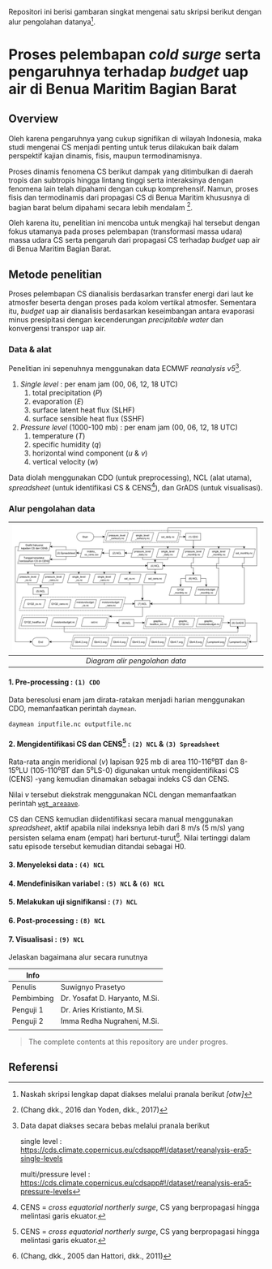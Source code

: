 Repositori ini berisi gambaran singkat mengenai satu skripsi berikut dengan alur pengolahan datanya[^1].

# Proses pelembapan *cold surge* serta pengaruhnya terhadap *budget* uap air di Benua Maritim Bagian Barat

## Overview

Oleh karena pengaruhnya yang cukup signifikan di wilayah Indonesia, maka studi mengenai CS menjadi penting untuk terus dilakukan baik dalam perspektif kajian dinamis, fisis, maupun termodinamisnya. 

Proses dinamis fenomena CS berikut dampak yang ditimbulkan di daerah tropis dan subtropis hingga lintang tinggi serta interaksinya dengan fenomena lain telah dipahami dengan cukup komprehensif. Namun, proses fisis dan termodinamis dari propagasi CS di Benua Maritim khususnya di bagian barat belum dipahami secara lebih mendalam [^2].

Oleh karena itu, penelitian ini mencoba untuk mengkaji hal tersebut dengan fokus utamanya pada proses pelembapan (transformasi massa udara) massa udara CS serta pengaruh dari propagasi CS terhadap *budget* uap air di Benua Maritim Bagian Barat.


## Metode penelitian
Proses pelembapan CS dianalisis berdasarkan transfer energi dari laut ke atmosfer beserta dengan proses pada kolom vertikal atmosfer. Sementara itu, *budget* uap air dianalisis berdasarkan keseimbangan antara evaporasi minus presipitasi dengan kecenderungan *precipitable water* dan konvergensi transpor uap air.

### Data & alat
Penelitian ini sepenuhnya menggunakan data ECMWF *reanalysis v5*[^3].
1. *Single level* : per enam jam (00, 06, 12, 18 UTC)
   1. total precipitation ($P$)
   2. evaporation ($E$)
   3. surface latent heat flux (SLHF)
   4. surface sensible heat flux (SSHF)
2. *Pressure level* (1000-100 mb) : per enam jam (00, 06, 12, 18 UTC)
   1. temperature ($T$)
   2. specific humidity ($q$)
   3. horizontal wind component ($u$ & $v$)
   4. vertical velocity ($w$)

Data diolah menggunakan CDO (untuk preprocessing), NCL (alat utama), *spreadsheet* (untuk identifikasi CS & CENS[^4]), dan GrADS (untuk visualisasi).

### Alur pengolahan data

|  ![Diagram alir pengolahan data](diagram/detilolahdata.png)  |
|:--:|
|  *Diagram alir pengolahan data*  |

#### 1. Pre-processing : `(1) CDO`
Data beresolusi enam jam dirata-ratakan menjadi harian menggunakan CDO, memanfaatkan perintah `daymean`.

    daymean inputfile.nc outputfile.nc
    

#### 2. Mengidentifikasi CS dan CENS[^4] : `(2) NCL` & `(3) Spreadsheet`
Rata-rata angin meridional ($v$) lapisan 925 mb di area 110-116⁰BT dan 8-15⁰LU (105-110⁰BT dan 5⁰LS-0) digunakan untuk mengidentifikasi CS (CENS) -yang kemudian dinamakan sebagai indeks CS dan CENS. 

Nilai $v$ tersebut diekstrak menggunakan NCL dengan memanfaatkan perintah [`wgt_areaave`](https://www.ncl.ucar.edu/Document/Functions/Built-in/wgt_areaave.shtml).

CS dan CENS kemudian diidentifikasi secara manual menggunakan *spreadsheet*, aktif apabila nilai indeksnya lebih dari 8 m/s (5 m/s) yang persisten selama enam (empat) hari berturut-turut[^5]. Nilai tertinggi dalam satu episode tersebut kemudian ditandai sebagai H0.

#### 3. Menyeleksi data : `(4) NCL`

#### 4. Mendefinisikan variabel : `(5) NCL` & `(6) NCL`

#### 5. Melakukan uji signifikansi : `(7) NCL`

#### 6. Post-processing : `(8) NCL`

#### 7. Visualisasi : `(9) NCL`



Jelaskan bagaimana alur secara runutnya

| Info | |
|----|----|
|  Penulis  |  Suwignyo Prasetyo  |
|  Pembimbing  |  Dr. Yosafat D. Haryanto, M.Si.  |
|  Penguji 1  | Dr. Aries Kristianto, M.Si. |
|  Penguji 2  | Imma Redha Nugraheni, M.Si. |
| | |

>The complete contents at this repository are under progres.

## Referensi
[^1]: Naskah skripsi lengkap dapat diakses melalui pranala berikut *[otw]*
[^2]: (Chang dkk., 2016 dan Yoden, dkk., 2017)
[^3]: Data dapat diakses secara bebas melalui pranala berikut
    
    single level : https://cds.climate.copernicus.eu/cdsapp#!/dataset/reanalysis-era5-single-levels
    
    multi/pressure level : https://cds.climate.copernicus.eu/cdsapp#!/dataset/reanalysis-era5-pressure-levels

[^4]: CENS = *cross equatorial northerly surge*, CS yang berpropagasi hingga melintasi garis ekuator.
[^5]: (Chang, dkk., 2005 dan Hattori, dkk., 2011)